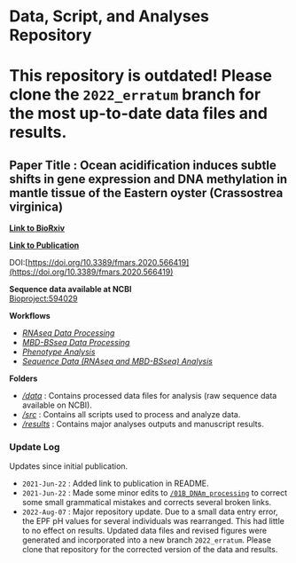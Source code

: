 # Data, Script, and Analyses Repository

# This repository is outdated! Please clone the `2022_erratum` branch for the most up-to-date data files and results.

## Paper Title : Ocean acidification induces subtle shifts in gene expression and DNA methylation in mantle tissue of the Eastern oyster (Crassostrea virginica)

[**Link to BioRxiv**](https://www.biorxiv.org/content/10.1101/2020.06.05.136424v1.abstract)

[**Link to Publication**](https://www.frontiersin.org/articles/10.3389/fmars.2020.566419/full?utm_source=F-AAE&utm_medium=EMLF&utm_campaign=MRK_1495887_45_Marine_20201201_arts_A)

DOI:[https://doi.org/10.3389/fmars.2020.566419](https://doi.org/10.3389/fmars.2020.566419)

**Sequence data available at NCBI**  
[Bioproject:594029](https://www.ncbi.nlm.nih.gov/bioproject/594029)

**Workflows**
* [*RNAseq Data Processing*](https://github.com/epigeneticstoocean/AE17_Cvirginica_MolecularResponse/blob/master/01A_RNA_processing.md)
* [*MBD-BSseq Data Processing*](https://github.com/epigeneticstoocean/AE17_Cvirginica_MolecularResponse/blob/master/01B_DNAm_processing.md)
* [*Phenotype Analysis*](https://github.com/epigeneticstoocean/AE17_Cvirginica_MolecularResponse/blob/master/02A_phenotypeAnalysis.md)
* [*Sequence Data (RNAseq and MBD-BSseq) Analysis*](https://github.com/epigeneticstoocean/AE17_Cvirginica_MolecularResponse/blob/master/02B_sequenceAnalysis.md)
  
**Folders**
* [*/data*](https://github.com/epigeneticstoocean/AE17_Cvirginica_MolecularResponse/tree/master/data) : Contains processed data files for analysis (raw sequence data available on NCBI).
* [*/src*](https://github.com/epigeneticstoocean/AE17_Cvirginica_MolecularResponse/tree/master/src) : Contains all scripts used to process and analyze data.
* [*/results*](https://github.com/epigeneticstoocean/AE17_Cvirginica_MolecularResponse/tree/master/results) : Contains major analyses outputs and manuscript results.

### Update Log
Updates since initial publication.

* `2021-Jun-22` : Added link to publication in README. 
* `2021-Jun-22` : Made some minor edits to [`/01B_DNAm_processing`](https://github.com/epigeneticstoocean/AE17_Cvirginica_MolecularResponse/blob/master/01B_DNAm_processing.md) to correct some small grammatical mistakes and corrects several broken links.
* `2022-Aug-07` : Major repository update. Due to a small data entry error, the EPF pH values for several individuals was rearranged. This had little to no effect on results. Updated data files and revised figures were generated and incorporated into a new branch `2022_erratum`. Please clone that repository for the corrected version of the data and results.
